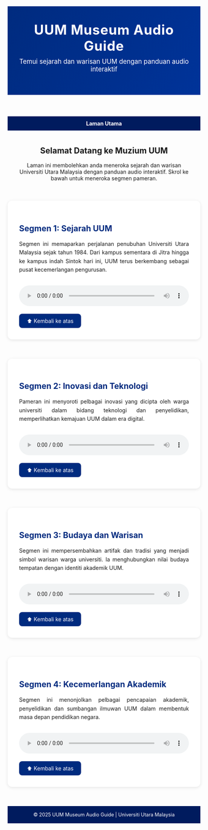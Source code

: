 <!DOCTYPE html>
<html lang="ms">
<head>
  <meta charset="UTF-8">
  <meta name="viewport" content="width=device-width, initial-scale=1.0">
  <title>UUM Museum Audio Guide</title>
  <style>
    html {
      scroll-behavior: smooth;
    }

    body {
      font-family: Arial, sans-serif;
      margin: 0;
      background: #f4f4f4;
      color: #333;
    }

    header {
      background: linear-gradient(120deg, #002B7F, #003399);
      color: white;
      text-align: center;
      padding: 40px 20px;
    }

    header h1 {
      margin: 0;
      font-size: 2.5em;
      letter-spacing: 1px;
    }

    header p {
      margin-top: 10px;
      font-size: 1.2em;
    }

    nav {
      background: #001B5E;
      text-align: center;
      padding: 10px 0;
    }

    nav a {
      color: white;
      text-decoration: none;
      margin: 0 15px;
      font-weight: bold;
      transition: color 0.3s;
    }

    nav a:hover {
      color: #FFD700;
    }

    .intro {
      text-align: center;
      margin: 40px auto;
      max-width: 800px;
      padding: 0 20px;
    }

    section {
      background: white;
      margin: 50px auto;
      max-width: 900px;
      padding: 30px;
      border-radius: 12px;
      box-shadow: 0 2px 8px rgba(0,0,0,0.1);
    }

    section h2 {
      color: #002B7F;
    }

    section p {
      text-align: justify;
      line-height: 1.6;
    }

    audio {
      width: 100%;
      margin-top: 15px;
    }

    .back-top {
      display: inline-block;
      margin-top: 20px;
      background: #002B7F;
      color: white;
      padding: 10px 20px;
      border-radius: 8px;
      text-decoration: none;
      transition: background 0.3s, color 0.3s;
    }

    .back-top:hover {
      background: #FFD700;
      color: #001B5E;
    }

    footer {
      background: #001B5E;
      color: white;
      text-align: center;
      padding: 15px;
      margin-top: 40px;
      font-size: 0.9em;
    }
  </style>
</head>
<body>

  <header>
    <h1>UUM Museum Audio Guide</h1>
    <p>Temui sejarah dan warisan UUM dengan panduan audio interaktif</p>
  </header>

  <nav>
    <a href="#home">Laman Utama</a>
  </nav>

  <div id="home" class="intro">
    <h2>Selamat Datang ke Muzium UUM</h2>
    <p>Laman ini membolehkan anda meneroka sejarah dan warisan Universiti Utara Malaysia dengan panduan audio interaktif. Skrol ke bawah untuk meneroka segmen pameran.</p>
  </div>

  <!-- Segmen 1 -->
  <section id="segmen1">
    <h2>Segmen 1: Sejarah UUM</h2>
    <p>Segmen ini memaparkan perjalanan penubuhan Universiti Utara Malaysia sejak tahun 1984. Dari kampus sementara di Jitra hingga ke kampus indah Sintok hari ini, UUM terus berkembang sebagai pusat kecemerlangan pengurusan.</p>
    <audio controls>
      <source src="audio/segmen1.mp3" type="audio/mpeg">
      Browser anda tidak menyokong audio.
    </audio>
    <a href="#home" class="back-top">⬆ Kembali ke atas</a>
  </section>

  <!-- Segmen 2 -->
  <section id="segmen2">
    <h2>Segmen 2: Inovasi dan Teknologi</h2>
    <p>Pameran ini menyoroti pelbagai inovasi yang dicipta oleh warga universiti dalam bidang teknologi dan penyelidikan, memperlihatkan kemajuan UUM dalam era digital.</p>
    <audio controls>
      <source src="audio/segmen2.mp3" type="audio/mpeg">
      Browser anda tidak menyokong audio.
    </audio>
    <a href="#home" class="back-top">⬆ Kembali ke atas</a>
  </section>

  <!-- Segmen 3 -->
  <section id="segmen3">
    <h2>Segmen 3: Budaya dan Warisan</h2>
    <p>Segmen ini mempersembahkan artifak dan tradisi yang menjadi simbol warisan warga universiti. Ia menghubungkan nilai budaya tempatan dengan identiti akademik UUM.</p>
    <audio controls>
      <source src="audiosegmen3.mp3" type="audio/mpeg">
      Browser anda tidak menyokong audio.
    </audio>
    <a href="#home" class="back-top">⬆ Kembali ke atas</a>
  </section>

  <!-- Segmen 4 -->
  <section id="segmen4">
    <h2>Segmen 4: Kecemerlangan Akademik</h2>
    <p>Segmen ini menonjolkan pelbagai pencapaian akademik, penyelidikan dan sumbangan ilmuwan UUM dalam membentuk masa depan pendidikan negara.</p>
    <audio controls>
      <source src="audiosegmen4.mp3" type="audio/mpeg">
      Browser anda tidak menyokong audio.
    </audio>
    <a href="#home" class="back-top">⬆ Kembali ke atas</a>
  </section>

  <footer>
    &copy; 2025 UUM Museum Audio Guide | Universiti Utara Malaysia
  </footer>

</body>
</html>
